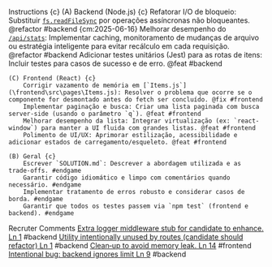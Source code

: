 Instructions {c}
    (A) Backend (Node.js) {c}
        Refatorar I/O de bloqueio: Substituir [`fs.readFileSync`](\backend\src\routes\items.js) por operações assíncronas não bloqueantes. @refactor #backend {cm:2025-06-16}
        Melhorar desempenho do [`/api/stats`](\backend\src\routes\stats.js): Implementar caching, monitoramento de mudanças de arquivo ou estratégia inteligente para evitar recálculo em cada requisição. @refactor #backend
        Adicionar testes unitários (Jest) para as rotas de itens: Incluir testes para casos de sucesso e de erro. @feat #backend

    (C) Frontend (React) {c}
        Corrigir vazamento de memória em [`Items.js`](\frontend\src\pages\Items.js): Resolver o problema que ocorre se o componente for desmontado antes do fetch ser concluído. @fix #frontend
        Implementar paginação e busca: Criar uma lista paginada com busca server-side (usando o parâmetro `q`). @feat #frontend
        Melhorar desempenho da lista: Integrar virtualização (ex: `react-window`) para manter a UI fluida com grandes listas. @feat #frontend
        Polimento de UI/UX: Aprimorar estilização, acessibilidade e adicionar estados de carregamento/esqueleto. @feat #frontend

    (B) Geral {c}
        Escrever `SOLUTION.md`: Descrever a abordagem utilizada e as trade-offs. #endgame
        Garantir código idiomático e limpo com comentários quando necessário. #endgame
        Implementar tratamento de erros robusto e considerar casos de borda. #endgame
        Garantir que todos os testes passem via `npm test` (frontend e backend). #endgame

Recruter Comments
    [Extra logger middleware stub for candidate to enhance. Ln 1](\backend\src\middleware\logger.js) #backend
    [Utility intentionally unused by routes (candidate should refactor) Ln 1](\backend\src\utils\stats.js) #backend
    [Clean‑up to avoid memory leak. Ln 14](\frontend\src\pages\Items.js) #frontend
    [Intentional bug: backend ignores limit Ln 9](\frontend\src\state\DataContext.js) #backend